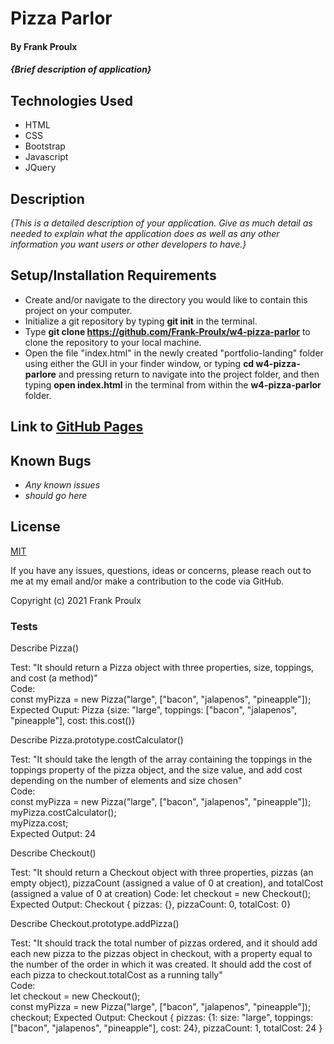 # Pizza Parlor

#### By Frank Proulx

#### _{Brief description of application}_

## Technologies Used

* HTML
* CSS
* Bootstrap
* Javascript
* JQuery

## Description

_{This is a detailed description of your application. Give as much detail as needed to explain what the application does as well as any other information you want users or other developers to have.}_

## Setup/Installation Requirements

* Create and/or navigate to the directory you would like to contain this project on your computer.
* Initialize a git repository by typing **git init** in the terminal.
* Type **git clone https://github.com/Frank-Proulx/w4-pizza-parlor** to clone the repository to your local machine.
* Open the file "index.html" in the newly created "portfolio-landing" folder using either the GUI in your finder window, or typing **cd w4-pizza-parlore** and pressing return to navigate into the project folder, and then typing **open index.html** in the terminal from within the **w4-pizza-parlor** folder.  

## Link to [GitHub Pages](https://frank-proulx.github.io/w4-pizza-parlor/)

## Known Bugs

* _Any known issues_
* _should go here_

## License

[MIT](https://opensource.org/licenses/MIT)

If you have any issues, questions, ideas or concerns, please reach out to me at my email and/or make a contribution to the code via GitHub.

Copyright (c) 2021 Frank Proulx

### Tests

Describe Pizza()

Test: "It should return a Pizza object with three properties, size, toppings, and cost (a method)"  
Code:  
const myPizza = new Pizza("large", ["bacon", "jalapenos", "pineapple"]);  
Expected Ouput: Pizza {size: "large", toppings: ["bacon", "jalapenos", "pineapple"], cost: this.cost()}  

Describe Pizza.prototype.costCalculator()  

Test: "It should take the length of the array containing the toppings in the toppings property of the pizza object, and the size value, and add cost depending on the number of elements and size chosen"  
Code:  
const myPizza = new Pizza("large", ["bacon", "jalapenos", "pineapple"]);  
myPizza.costCalculator();  
myPizza.cost;  
Expected Output: 24  

Describe Checkout()

Test: "It should return a Checkout object with three properties, pizzas (an empty object), pizzaCount (assigned a value of 0 at creation), and totalCost (assigned a value of 0 at creation)
Code:
let checkout = new Checkout();
Expected Output: Checkout { pizzas: {}, pizzaCount: 0, totalCost: 0}

Describe Checkout.prototype.addPizza()

Test: "It should track the total number of pizzas ordered, and it should add each new pizza to the pizzas object in checkout, with a property equal to the number of the order in which it was created. It should add the cost of each pizza to checkout.totalCost as a running tally"  
Code:  
let checkout = new Checkout();  
const myPizza = new Pizza("large", ["bacon", "jalapenos", "pineapple"]);  
checkout;
Expected Output: Checkout { pizzas: {1: size: "large", toppings: ["bacon", "jalapenos", "pineapple"], cost: 24}, pizzaCount: 1, totalCost: 24 }